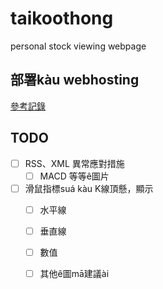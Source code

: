 # taikoothong
personal stock viewing webpage

## 部署kàu webhosting
[參考記錄](http://yoxem.github.io/2023/07/27/ti-a2hosting-deploy-rust-rocket-app-ing-imageapp/)

## TODO

- [ ] RSS、XML 異常應對措施
  - [ ] MACD 等等ê圖片
- [ ] 滑鼠指標suá kàu K線頂懸，顯示
  - [ ] 水平線
  - [ ] 垂直線
  - [ ] 數值
  - [ ] 其他ê圖mā建議ài


